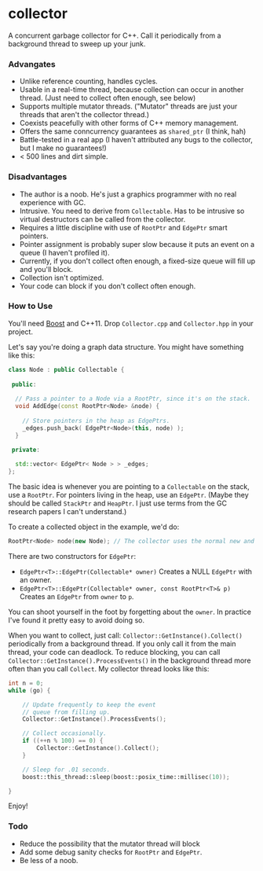 collector
=========

A concurrent garbage collector for C++. Call it periodically from a background thread to sweep up your junk.

### Advangates

* Unlike reference counting, handles cycles.
* Usable in a real-time thread, because collection can occur in another thread. (Just need to collect often enough, see below)
* Supports multiple mutator threads. ("Mutator" threads are just your threads that aren't the collector thread.)
* Coexists peacefully with other forms of C++ memory management.
* Offers the same conncurrency guarantees as `shared_ptr` (I think, hah)
* Battle-tested in a real app (I haven't attributed any bugs to the collector, but I make no guarantees!)
* < 500 lines and dirt simple.

### Disadvantages

* The author is a noob. He's just a graphics programmer with no real experience with GC.
* Intrusive. You need to derive from `Collectable`. Has to be intrusive so virtual destructors can be called from the collector.
* Requires a little discipline with use of `RootPtr` and `EdgePtr` smart pointers.
* Pointer assignment is probably super slow because it puts an event on a queue (I haven't profiled it).
* Currently, if you don't collect often enough, a fixed-size queue will fill up and you'll block.
* Collection isn't optimized.
* Your code can block if you don't collect often enough.

### How to Use

You'll need [Boost](http://www.boost.org) and C++11. Drop `Collector.cpp` and `Collector.hpp` in your project. 

Let's say you're doing a graph data structure. You might have something like this:

```c++
class Node : public Collectable {
  
 public:
  
  // Pass a pointer to a Node via a RootPtr, since it's on the stack.
  void AddEdge(const RootPtr<Node> &node) {
  
    // Store pointers in the heap as EdgePtrs.
    _edges.push_back( EdgePtr<Node>(this, node) );
  }
  
 private:

  std::vector< EdgePtr< Node > > _edges;
};
```

The basic idea is whenever you are pointing to a `Collectable` on the stack, use a `RootPtr`. For pointers living in the heap, use an `EdgePtr`. (Maybe they should be called `StackPtr` and `HeapPtr`. I just use terms from the GC research papers I can't understand.)

To create a collected object in the example, we'd do:

```c++
RootPtr<Node> node(new Node); // The collector uses the normal new and delete allocators.
```

There are two constructors for `EdgePtr`:

* `EdgePtr<T>::EdgePtr(Collectable* owner)` Creates a NULL `EdgePtr` with an owner.
* `EdgePtr<T>::EdgePtr(Collectable* owner, const RootPtr<T>& p)` Creates an `EdgePtr` from `owner` to `p`.

You can shoot yourself in the foot by forgetting about the `owner`. In practice I've found it pretty easy to avoid doing so.

When you want to collect, just call: `Collector::GetInstance().Collect()` periodically from a background thread. If you only call it from the main thread, your code can deadlock. To reduce blocking, you can call `Collector::GetInstance().ProcessEvents()` in the background thread more often than you call `Collect`. My collector thread looks like this:

```c++
int n = 0;
while (go) {

	// Update frequently to keep the event
	// queue from filling up.
	Collector::GetInstance().ProcessEvents();

	// Collect occasionally.
	if ((++n % 100) == 0) {
		Collector::GetInstance().Collect();
	}

	// Sleep for .01 seconds.
	boost::this_thread::sleep(boost::posix_time::millisec(10));

}
```

Enjoy!

### Todo
* Reduce the possibility that the mutator thread will block
* Add some debug sanity checks for `RootPtr` and `EdgePtr`.
* Be less of a noob.